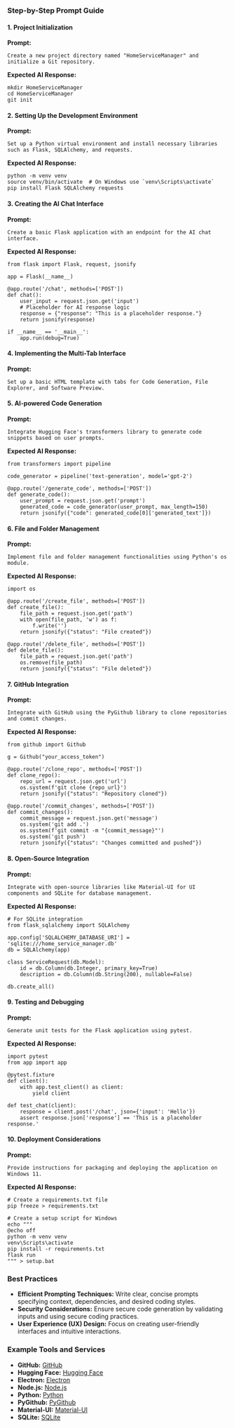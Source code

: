 
### Step-by-Step Prompt Guide

#### 1. **Project Initialization**

**Prompt:**

```
Create a new project directory named "HomeServiceManager" and initialize a Git repository.
```



**Expected AI Response:**

```
mkdir HomeServiceManager
cd HomeServiceManager
git init
```



#### 2. **Setting Up the Development Environment**

**Prompt:**

```
Set up a Python virtual environment and install necessary libraries such as Flask, SQLAlchemy, and requests.
```



**Expected AI Response:**

```
python -m venv venv
source venv/bin/activate  # On Windows use `venv\Scripts\activate`
pip install Flask SQLAlchemy requests
```



#### 3. **Creating the AI Chat Interface**

**Prompt:**

```
Create a basic Flask application with an endpoint for the AI chat interface.
```



**Expected AI Response:**

```
from flask import Flask, request, jsonify

app = Flask(__name__)

@app.route('/chat', methods=['POST'])
def chat():
    user_input = request.json.get('input')
    # Placeholder for AI response logic
    response = {"response": "This is a placeholder response."}
    return jsonify(response)

if __name__ == '__main__':
    app.run(debug=True)
```



#### 4. **Implementing the Multi-Tab Interface**

**Prompt:**

```
Set up a basic HTML template with tabs for Code Generation, File Explorer, and Software Preview.
```


#### 5. **AI-powered Code Generation**

**Prompt:**

```
Integrate Hugging Face's transformers library to generate code snippets based on user prompts.
```



**Expected AI Response:**

```
from transformers import pipeline

code_generator = pipeline('text-generation', model='gpt-2')

@app.route('/generate_code', methods=['POST'])
def generate_code():
    user_prompt = request.json.get('prompt')
    generated_code = code_generator(user_prompt, max_length=150)
    return jsonify({"code": generated_code[0]['generated_text']})
```



#### 6. **File and Folder Management**

**Prompt:**

```
Implement file and folder management functionalities using Python's os module.
```



**Expected AI Response:**

```
import os

@app.route('/create_file', methods=['POST'])
def create_file():
    file_path = request.json.get('path')
    with open(file_path, 'w') as f:
        f.write('')
    return jsonify({"status": "File created"})

@app.route('/delete_file', methods=['POST'])
def delete_file():
    file_path = request.json.get('path')
    os.remove(file_path)
    return jsonify({"status": "File deleted"})
```



#### 7. **GitHub Integration**

**Prompt:**

```
Integrate with GitHub using the PyGithub library to clone repositories and commit changes.
```



**Expected AI Response:**

```
from github import Github

g = Github("your_access_token")

@app.route('/clone_repo', methods=['POST'])
def clone_repo():
    repo_url = request.json.get('url')
    os.system(f'git clone {repo_url}')
    return jsonify({"status": "Repository cloned"})

@app.route('/commit_changes', methods=['POST'])
def commit_changes():
    commit_message = request.json.get('message')
    os.system('git add .')
    os.system(f'git commit -m "{commit_message}"')
    os.system('git push')
    return jsonify({"status": "Changes committed and pushed"})
```



#### 8. **Open-Source Integration**

**Prompt:**

```
Integrate with open-source libraries like Material-UI for UI components and SQLite for database management.
```



**Expected AI Response:**

```
# For SQLite integration
from flask_sqlalchemy import SQLAlchemy

app.config['SQLALCHEMY_DATABASE_URI'] = 'sqlite:///home_service_manager.db'
db = SQLAlchemy(app)

class ServiceRequest(db.Model):
    id = db.Column(db.Integer, primary_key=True)
    description = db.Column(db.String(200), nullable=False)

db.create_all()
```



#### 9. **Testing and Debugging**

**Prompt:**

```
Generate unit tests for the Flask application using pytest.
```



**Expected AI Response:**

```
import pytest
from app import app

@pytest.fixture
def client():
    with app.test_client() as client:
        yield client

def test_chat(client):
    response = client.post('/chat', json={'input': 'Hello'})
    assert response.json['response'] == 'This is a placeholder response.'
```



#### 10. **Deployment Considerations**

**Prompt:**

```
Provide instructions for packaging and deploying the application on Windows 11.
```



**Expected AI Response:**

```
# Create a requirements.txt file
pip freeze > requirements.txt

# Create a setup script for Windows
echo """
@echo off
python -m venv venv
venv\Scripts\activate
pip install -r requirements.txt
flask run
""" > setup.bat
```



### Best Practices

- **Efficient Prompting Techniques:** Write clear, concise prompts specifying context, dependencies, and desired coding styles.
- **Security Considerations:** Ensure secure code generation by validating inputs and using secure coding practices.
- **User Experience (UX) Design:** Focus on creating user-friendly interfaces and intuitive interactions.

### Example Tools and Services

- **GitHub:** [GitHub](https://github.com/)
- **Hugging Face:** [Hugging Face](https://huggingface.co/)
- **Electron:** [Electron](https://www.electronjs.org/)
- **Node.js:** [Node.js](https://nodejs.org/)
- **Python:** [Python](https://www.python.org/)
- **PyGithub:** [PyGithub](https://github.com/PyGithub/PyGithub "https://github.com/PyGithub/PyGithub")
- **Material-UI:** [Material-UI](https://material-ui.com/ "https://material-ui.com/")
- **SQLite:** [SQLite](https://www.sqlite.org/index.html)